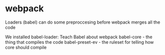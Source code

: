 # webpack
Loaders (babel) can do some preproccesing before webpack merges all the code

We installed 
    babel-loader: Teach Babel about webpack
    babel-core - the thing that compiles the code
    babel-preset-ev - the ruleset for telling how core should compile